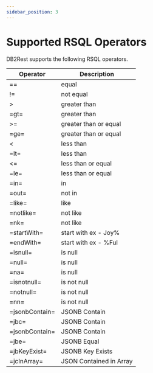 ```yaml
---
sidebar_position: 3
---
```


# Supported RSQL Operators


DB2Rest supports the following RSQL operators. 


| Operator       | Description             |
|----------------|-------------------------|
| ==             | equal                   | 
| !=             | not equal               | 
| >              | greater than            | 
| =gt=           | greater than            | 
| >=             | greater than or equal   | 
| =ge=           | greater than or equal   |
| \<             | less than               | 
| =lt=           | less than               | 
| \<=            | less than or equal      | 
| =le=           | less than or equal      | 
| =in=           | in                      | 
| =out=          | not in                  | 
| =like=         | like                    | 
| =notlike=      | not like                |
| =nk=           | not like                |
| =startWith=    | start with ex - Joy%    | 
| =endWith=      | start with ex - %Ful    | 
| =isnull=       | is null                 | 
| =null=         | is null                 | 
| =na=           | is null                 | 
| =isnotnull=    | is not null             | 
| =notnull=      | is not null             | 
| =nn=           | is not null             | 
| =jsonbContain= | JSONB Contain           |
| =jbc=          | JSONB Contain           |
| =jsonbContain= | JSONB Contain           |
| =jbe=          | JSONB Equal             |
| =jbKeyExist=   | JSONB Key Exists        |
| =jcInArray=    | JSON Contained in Array |

 

    
